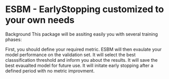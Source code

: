 # ESBM - EarlyStopping customized to your own needs

Background
This package will be assiting easily you with several training phases:

First, you should define your required metric.
ESBM will then evaulate your model performance on the validation set.
It will select the best classsification threshold and inform you about the results.
It will save the best evaualted model for future use.
It will initate early stopping after a defined period with no metric improvment.
